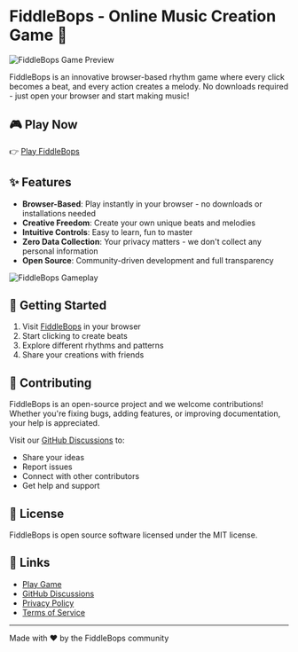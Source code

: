 # FiddleBops - Online Music Creation Game 🎵

![FiddleBops Game Preview](https://fiddlebops.github.io/img/fiddlebops.jpg)

FiddleBops is an innovative browser-based rhythm game where every click becomes a beat, and every action creates a melody. No downloads required - just open your browser and start making music!

## 🎮 Play Now

👉 [Play FiddleBops](https://fiddlebops.github.io/)

## ✨ Features

- **Browser-Based**: Play instantly in your browser - no downloads or installations needed
- **Creative Freedom**: Create your own unique beats and melodies
- **Intuitive Controls**: Easy to learn, fun to master
- **Zero Data Collection**: Your privacy matters - we don't collect any personal information
- **Open Source**: Community-driven development and full transparency

![FiddleBops Gameplay](https://fiddlebops.github.io/img/gameplay.jpg)

## 🚀 Getting Started

1. Visit [FiddleBops](https://fiddlebops.github.io/) in your browser
2. Start clicking to create beats
3. Explore different rhythms and patterns
4. Share your creations with friends

## 🤝 Contributing

FiddleBops is an open-source project and we welcome contributions! Whether you're fixing bugs, adding features, or improving documentation, your help is appreciated.

Visit our [GitHub Discussions](https://github.com/fiddlebops/fiddlebops.github.io/discussions) to:
- Share your ideas
- Report issues
- Connect with other contributors
- Get help and support

## 📜 License

FiddleBops is open source software licensed under the MIT license.

## 🔗 Links

- [Play Game](https://fiddlebops.github.io/)
- [GitHub Discussions](https://github.com/fiddlebops/fiddlebops.github.io/discussions)
- [Privacy Policy](https://fiddlebops.github.io/privacy)
- [Terms of Service](https://fiddlebops.github.io/terms)

---

Made with ❤️ by the FiddleBops community
